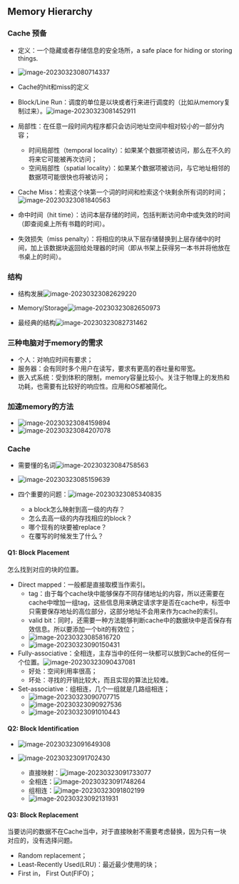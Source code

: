 ## Memory Hierarchy

### Cache 预备

- 定义：一个隐藏或者存储信息的安全场所，a safe place for hiding or storing things.

- ![image-20230323080714337](../img/3.17/image-20230323080714337.png)

- Cache的hit和miss的定义
- Block/Line Run：调度的单位是以块或者行来进行调度的（比如从memory复制过来）。![image-20230323081452911](../img/3.17/image-20230323081452911.png)
- 局部性：在任意一段时间内程序都只会访问地址空间中相对较小的一部分内容；
    - 时间局部性（temporal locality）：如果某个数据项被访问，那么在不久的将来它可能被再次访问；
    - 空间局部性（spatial locality）：如果某个数据项被访问，与它地址相邻的数据项可能很快也将被访问；
- Cache Miss：检索这个块第一个词的时间和检索这个块剩余所有词的时间；![image-20230323081840563](../img/3.17/image-20230323081840563.png)
- 命中时间（hit time）：访问本层存储的时间，包括判断访问命中或失效的时间（即查阅桌上所有书籍的时间）。
- 失效损失（miss penalty）：将相应的块从下层存储替换到上层存储中的时间，加上该数据块返回给处理器的时间（即从书架上获得另一本书并将他放在书桌上的时间）。

### 结构

- 结构发展![image-20230323082629220](../img/3.17/image-20230323082629220.png)

- Memory/Storage![image-20230323082650973](../img/3.17/image-20230323082650973.png)

- 最经典的结构![image-20230323082731462](../img/3.17/image-20230323082731462.png)

### 三种电脑对于memory的需求

- 个人：对响应时间有要求；
- 服务器：会有同时多个用户在读写，要求有更高的吞吐量和带宽。
- 嵌入式系统：受到体积的限制，memory容量比较小。关注于物理上的发热和功耗，也需要有比较好的响应性。应用和OS都被简化。

### 加速memory的方法

- ![image-20230323084159894](../img/3.17/image-20230323084159894.png)
- ![image-20230323084207078](../img/3.17/image-20230323084207078.png)

### Cache

- 需要懂的名词![image-20230323084758563](../img/3.17/image-20230323084758563.png)

- ![image-20230323085159639](../img/3.17/image-20230323085159639.png)

- 四个重要的问题：![image-20230323085340835](../img/3.17/image-20230323085340835.png)

    - a block怎么映射到高一级的内存？
    - 怎么去高一级的内存找相应的block？
    - 哪个现有的块要被replace？
    - 在覆写的时候发生了什么？

#### Q1: Block Placement

怎么找到对应的块的位置。

- Direct mapped：一般都是直接取模当作索引。
    - tag：由于每个cache块中能够保存不同存储地址的内容，所以还需要在cache中增加一组tag，这些信息用来确定请求字是否在cache中，标签中只需要保存地址的高位部分，这部分地址不会用来作为cache的索引。
    - valid bit：同时，还需要一种方法能够判断cache中的数据块中是否保存有效信息。所以要添加一个bit的有效位；
    - ![image-20230323085816720](../img/3.17/image-20230323085816720.png)
    - ![image-20230323090150431](../img/3.17/image-20230323090150431.png)
- Fully-associative：全相连，主存当中的任何一块都可以放到Cache的任何一个位置。![image-20230323090437081](../img/3.17/image-20230323090437081.png)
    - 好处：空间利用率很高；
    - 坏处：寻找的开销比较大，而且实现的算法比较难。
- Set-associative：组相连，几个一组就是几路组相连；
    - ![image-20230323090707715](../img/3.17/image-20230323090707715.png)
    - ![image-20230323090927536](../img/3.17/image-20230323090927536.png)
    - ![image-20230323091010443](../img/3.17/image-20230323091010443.png)

#### Q2:  Block Identification

- ![image-20230323091649308](../img/3.17/image-20230323091649308.png)

- ![image-20230323091702430](../img/3.17/image-20230323091702430.png)

    - 直接映射：![image-20230323091733077](../img/3.17/image-20230323091733077.png)
    - 全相连：![image-20230323091748264](../img/3.17/image-20230323091748264.png)
    - 组相连：![image-20230323091802199](../img/3.17/image-20230323091802199.png)
    - ![image-20230323092131931](../img/3.17/image-20230323092131931.png)

#### Q3: Block Replacement

当要访问的数据不在Cache当中，对于直接映射不需要考虑替换，因为只有一块对应的，没有选择问题。

- Random replacement；
- Least-Recently Used(LRU)：最近最少使用的块；
- First in， First Out(FIFO)；
